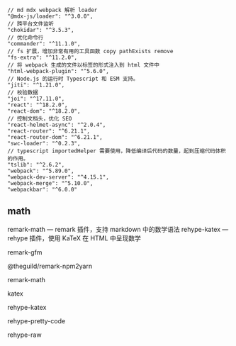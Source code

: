 ```jsonc
// md mdx webpack 解析 loader
"@mdx-js/loader": "^3.0.0",
// 跨平台文件监听
"chokidar": "^3.5.3",
// 优化命令行
"commander": "^11.1.0",
// fs 扩展，增加非常有用的工具函数 copy pathExists remove
"fs-extra": "^11.2.0",
// 将 webpack 生成的文件以标签的形式注入到 html 文件中
"html-webpack-plugin": "^5.6.0",
// Node.js 的运行时 Typescript 和 ESM 支持。
"jiti": "^1.21.0",
// 校验数据
"joi": "^17.11.0",
"react": "^18.2.0",
"react-dom": "^18.2.0",
// 控制文档头，优化 SEO
"react-helmet-async": "^2.0.4",
"react-router": "^6.21.1",
"react-router-dom": "^6.21.1",
"swc-loader": "^0.2.3",
// typescript importedHelper 需要使用，降低编译后代码的数量，起到压缩代码体积的作用。
"tslib": "^2.6.2",
"webpack": "^5.89.0",
"webpack-dev-server": "^4.15.1",
"webpack-merge": "^5.10.0",
"webpackbar": "^6.0.0"
```

## math

remark-math — remark 插件，支持 markdown 中的数学语法
rehype-katex — rehype 插件，使用 KaTeX 在 HTML 中呈现数学

remark-gfm

@theguild/remark-npm2yarn

remark-math

katex

rehype-katex

rehype-pretty-code

rehype-raw

